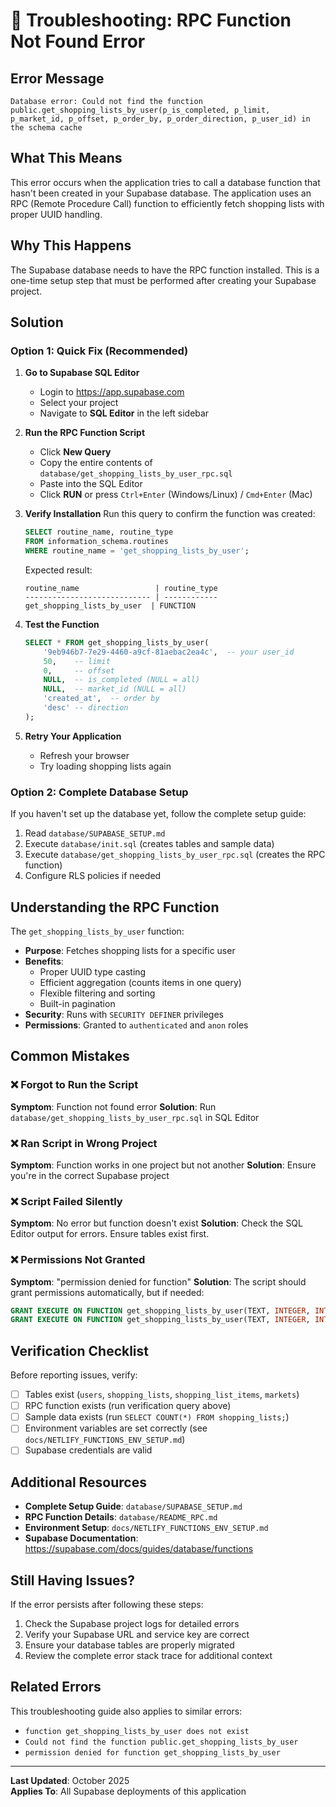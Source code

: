 # 🔧 Troubleshooting: RPC Function Not Found Error

## Error Message

```
Database error: Could not find the function public.get_shopping_lists_by_user(p_is_completed, p_limit, p_market_id, p_offset, p_order_by, p_order_direction, p_user_id) in the schema cache
```

## What This Means

This error occurs when the application tries to call a database function that hasn't been created in your Supabase database. The application uses an RPC (Remote Procedure Call) function to efficiently fetch shopping lists with proper UUID handling.

## Why This Happens

The Supabase database needs to have the RPC function installed. This is a one-time setup step that must be performed after creating your Supabase project.

## Solution

### Option 1: Quick Fix (Recommended)

1. **Go to Supabase SQL Editor**
   - Login to https://app.supabase.com
   - Select your project
   - Navigate to **SQL Editor** in the left sidebar

2. **Run the RPC Function Script**
   - Click **New Query**
   - Copy the entire contents of `database/get_shopping_lists_by_user_rpc.sql`
   - Paste into the SQL Editor
   - Click **RUN** or press `Ctrl+Enter` (Windows/Linux) / `Cmd+Enter` (Mac)

3. **Verify Installation**
   Run this query to confirm the function was created:
   ```sql
   SELECT routine_name, routine_type 
   FROM information_schema.routines 
   WHERE routine_name = 'get_shopping_lists_by_user';
   ```
   
   Expected result:
   ```
   routine_name                 | routine_type
   ---------------------------- | ------------
   get_shopping_lists_by_user  | FUNCTION
   ```

4. **Test the Function**
   ```sql
   SELECT * FROM get_shopping_lists_by_user(
       '9eb946b7-7e29-4460-a9cf-81aebac2ea4c',  -- your user_id
       50,    -- limit
       0,     -- offset
       NULL,  -- is_completed (NULL = all)
       NULL,  -- market_id (NULL = all)
       'created_at',  -- order by
       'desc' -- direction
   );
   ```

5. **Retry Your Application**
   - Refresh your browser
   - Try loading shopping lists again

### Option 2: Complete Database Setup

If you haven't set up the database yet, follow the complete setup guide:

1. Read `database/SUPABASE_SETUP.md`
2. Execute `database/init.sql` (creates tables and sample data)
3. Execute `database/get_shopping_lists_by_user_rpc.sql` (creates the RPC function)
4. Configure RLS policies if needed

## Understanding the RPC Function

The `get_shopping_lists_by_user` function:
- **Purpose**: Fetches shopping lists for a specific user
- **Benefits**: 
  - Proper UUID type casting
  - Efficient aggregation (counts items in one query)
  - Flexible filtering and sorting
  - Built-in pagination
- **Security**: Runs with `SECURITY DEFINER` privileges
- **Permissions**: Granted to `authenticated` and `anon` roles

## Common Mistakes

### ❌ Forgot to Run the Script
**Symptom**: Function not found error
**Solution**: Run `database/get_shopping_lists_by_user_rpc.sql` in SQL Editor

### ❌ Ran Script in Wrong Project
**Symptom**: Function works in one project but not another
**Solution**: Ensure you're in the correct Supabase project

### ❌ Script Failed Silently
**Symptom**: No error but function doesn't exist
**Solution**: Check the SQL Editor output for errors. Ensure tables exist first.

### ❌ Permissions Not Granted
**Symptom**: "permission denied for function"
**Solution**: The script should grant permissions automatically, but if needed:
```sql
GRANT EXECUTE ON FUNCTION get_shopping_lists_by_user(TEXT, INTEGER, INTEGER, BOOLEAN, TEXT, TEXT, TEXT) TO authenticated;
GRANT EXECUTE ON FUNCTION get_shopping_lists_by_user(TEXT, INTEGER, INTEGER, BOOLEAN, TEXT, TEXT, TEXT) TO anon;
```

## Verification Checklist

Before reporting issues, verify:

- [ ] Tables exist (`users`, `shopping_lists`, `shopping_list_items`, `markets`)
- [ ] RPC function exists (run verification query above)
- [ ] Sample data exists (run `SELECT COUNT(*) FROM shopping_lists;`)
- [ ] Environment variables are set correctly (see `docs/NETLIFY_FUNCTIONS_ENV_SETUP.md`)
- [ ] Supabase credentials are valid

## Additional Resources

- **Complete Setup Guide**: `database/SUPABASE_SETUP.md`
- **RPC Function Details**: `database/README_RPC.md`
- **Environment Setup**: `docs/NETLIFY_FUNCTIONS_ENV_SETUP.md`
- **Supabase Documentation**: https://supabase.com/docs/guides/database/functions

## Still Having Issues?

If the error persists after following these steps:

1. Check the Supabase project logs for detailed errors
2. Verify your Supabase URL and service key are correct
3. Ensure your database tables are properly migrated
4. Review the complete error stack trace for additional context

## Related Errors

This troubleshooting guide also applies to similar errors:
- `function get_shopping_lists_by_user does not exist`
- `Could not find the function public.get_shopping_lists_by_user`
- `permission denied for function get_shopping_lists_by_user`

---

**Last Updated**: October 2025  
**Applies To**: All Supabase deployments of this application
